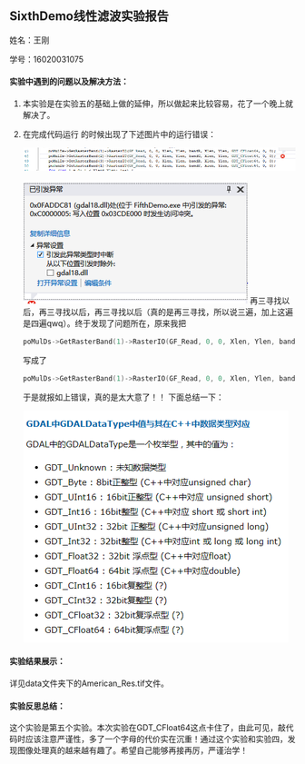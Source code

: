 ## SixthDemo线性滤波实验报告

姓名：王刚

学号：16020031075

#### 实验中遇到的问题以及解决方法：

1. 本实验是在实验五的基础上做的延伸，所以做起来比较容易，花了一个晚上就解决了。

2. 在完成代码运行 的时候出现了下述图片中的运行错误：

   ![img](https://github.com/Histra/FifthDemo/blob/master/Pictures_ExperimentReport/OK_I_am_fine_01.png) 

   ![img](https://github.com/Histra/FifthDemo/blob/master/Pictures_ExperimentReport/OK_I_am_fine_02.png) 
   再三寻找以后，再三寻找以后，再三寻找以后（真的是再三寻找，所以说三遍，加上这遍是四遍qwq）。终于发现了问题所在，原来我把

   ```c++
   poMulDs->GetRasterBand(1)->RasterIO(GF_Read, 0, 0, Xlen, Ylen, bandR, Xlen, Ylen, GDT_Float64, 0, 0);/// 正确代码
   ```

   写成了

   ```c++
   poMulDs->GetRasterBand(1)->RasterIO(GF_Read, 0, 0, Xlen, Ylen, bandR, Xlen, Ylen, GDT_CFloat64, 0, 0);/// 错误代码
   ```

   于是就报如上错误，真的是太大意了！！
   下面总结一下：

   ![img](https://github.com/Histra/FifthDemo/blob/master/Pictures_ExperimentReport/OK_I_am_fine_03.png) 

#### 实验结果展示：

详见data文件夹下的American_Res.tif文件。

#### 实验反思总结：

​	这个实验是第五个实验。本次实验在GDT_CFloat64这点卡住了，由此可见，敲代码时应该注意严谨性，多了一个字母的代价实在沉重！
​	通过这个实验和实验四，发现图像处理真的越来越有趣了。希望自己能够再接再厉，严谨治学！



